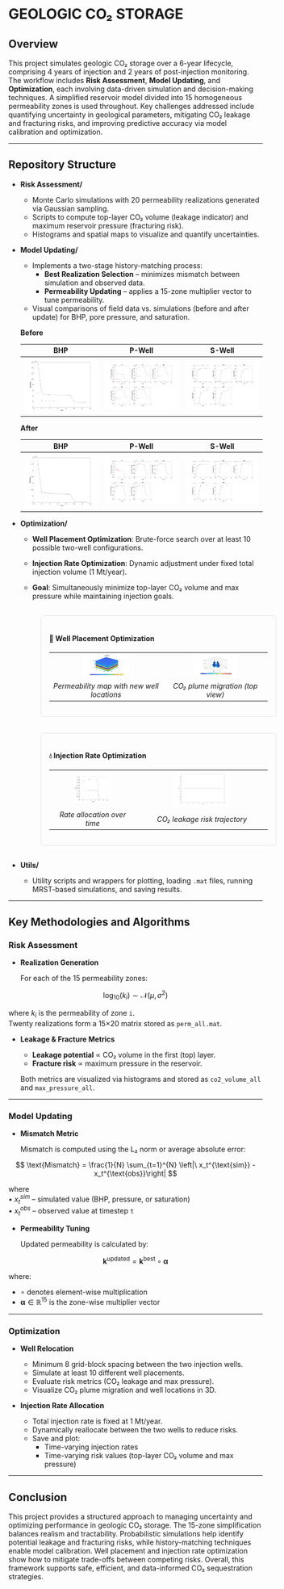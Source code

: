 # GEOLOGIC CO₂ STORAGE

## Overview
This project simulates geologic CO₂ storage over a 6-year lifecycle, comprising 4 years of injection and 2 years of post-injection monitoring. The workflow includes **Risk Assessment**, **Model Updating**, and **Optimization**, each involving data-driven simulation and decision-making techniques. A simplified reservoir model divided into 15 homogeneous permeability zones is used throughout. Key challenges addressed include quantifying uncertainty in geological parameters, mitigating CO₂ leakage and fracturing risks, and improving predictive accuracy via model calibration and optimization.

---

## Repository Structure

- **Risk Assessment/**
  - Monte Carlo simulations with 20 permeability realizations generated via Gaussian sampling.
  - Scripts to compute top-layer CO₂ volume (leakage indicator) and maximum reservoir pressure (fracturing risk).
  - Histograms and spatial maps to visualize and quantify uncertainties.

- **Model Updating/**
  - Implements a two-stage history-matching process:
    - **Best Realization Selection** – minimizes mismatch between simulation and observed data.
    - **Permeability Updating** – applies a 15-zone multiplier vector to tune permeability.
  - Visual comparisons of field data vs. simulations (before and after update) for BHP, pore pressure, and saturation.



  **Before**

  | BHP | P-Well | S-Well |
  |:---:|:------:|:------:|
  | ![](resources/before/update_BHP_beforeupdate.png) | ![](resources/before/update_PWell_beforeupdate.png) | ![](resources/before/update_SWell_beforeupdate.png) |

  **After**

  | BHP | P-Well | S-Well |
  |:---:|:------:|:------:|
  | ![](resources/after/update_BHP_4.png) | ![](resources/after/update_PWell_4.png) | ![](resources/after/update_SWell_4.png) |




- **Optimization/**
  - **Well Placement Optimization**: Brute-force search over at least 10 possible two-well configurations.
  - **Injection Rate Optimization**: Dynamic adjustment under fixed total injection volume (1 Mt/year).
  - **Goal**: Simultaneously minimize top-layer CO₂ volume and max pressure while maintaining injection goals.

    <div align="center">

    <!-- ---------- Well Placement ---------- -->
    <div style="display:inline-block; margin:1rem; border:1px solid #e1e4e8; border-radius:6px; padding:1rem; width:95%;">
      <h4 align="left">🚩 Well Placement Optimization</h4>
      <table>
        <tr>
          <td align="center"><img src="resources/optima/perm_udLocation_map_1.png" width="45%"/></td>
          <td align="center"><img src="resources/optima/plume_udLocation_1.png" width="45%"/></td>
        </tr>
        <tr>
          <td align="center"><em>Permeability map with new well locations</em></td>
          <td align="center"><em>CO₂ plume migration (top view)</em></td>
        </tr>
      </table>
    </div>

    <!-- ---------- Injection Rate ---------- -->
    <div style="display:inline-block; margin:1rem; border:1px solid #e1e4e8; border-radius:6px; padding:1rem; width:95%;">
      <h4 align="left">💧 Injection Rate Optimization</h4>
      <table>
        <tr>
          <td align="center"><img src="resources/untitled%20folder/Rate.png" width="45%"/></td>
          <td align="center"><img src="resources/untitled%20folder/CO2_leakage%20.png" width="45%"/></td>
        </tr>
        <tr>
          <td align="center"><em>Rate allocation over time</em></td>
          <td align="center"><em>CO₂ leakage risk trajectory</em></td>
        </tr>
      </table>
    </div>

  
    </div>

 
- **Utils/**
  - Utility scripts and wrappers for plotting, loading `.mat` files, running MRST-based simulations, and saving results.

---

## Key Methodologies and Algorithms

### Risk Assessment

- **Realization Generation**

  For each of the 15 permeability zones:

$$
\log_{10}(k_i) \sim \mathcal{N}(\mu, \sigma^2)
$$

  where  $k_i$ is the permeability of zone `i`.  
  Twenty realizations form a 15×20 matrix stored as `perm_all.mat`.

- **Leakage & Fracture Metrics**

  - **Leakage potential** ∝ CO₂ volume in the first (top) layer.
  - **Fracture risk** ∝ maximum pressure in the reservoir.

  Both metrics are visualized via histograms and stored as `co2_volume_all` and `max_pressure_all`.

---

### Model Updating

- **Mismatch Metric**

  Mismatch is computed using the L₂ norm or average absolute error:

$$
\text{Mismatch} = \frac{1}{N} \sum_{t=1}^{N} \left|\ x_t^{\text{sim}} - x_t^{\text{obs}}\right|
$$

  
  where  
  • $x_t^{sim}$ – simulated value (BHP, pressure, or saturation)  
  • $x_t^{obs}$ – observed value at timestep `t`

- **Permeability Tuning**

  Updated permeability is calculated by:

$$
\mathbf{k}^{\text{updated}} = \mathbf{k}^{\text{best}} \circ \boldsymbol{\alpha}
$$

  where:
- $\circ$ denotes element-wise multiplication  
- $\boldsymbol{\alpha} \in \mathbb{R}^{15}$ is the zone-wise multiplier vector


---

### Optimization

- **Well Relocation**
  - Minimum 8 grid-block spacing between the two injection wells.
  - Simulate at least 10 different well placements.
  - Evaluate risk metrics (CO₂ leakage and max pressure).
  - Visualize CO₂ plume migration and well locations in 3D.

- **Injection Rate Allocation**
  - Total injection rate is fixed at 1 Mt/year.
  - Dynamically reallocate between the two wells to reduce risks.
  - Save and plot:
    - Time-varying injection rates
    - Time-varying risk values (top-layer CO₂ volume and max pressure)

---

## Conclusion

This project provides a structured approach to managing uncertainty and optimizing performance in geologic CO₂ storage. The 15-zone simplification balances realism and tractability. Probabilistic simulations help identify potential leakage and fracturing risks, while history-matching techniques enable model calibration. Well placement and injection rate optimization show how to mitigate trade-offs between competing risks. Overall, this framework supports safe, efficient, and data-informed CO₂ sequestration strategies.
